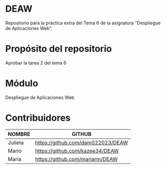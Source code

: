 # DEAW
Repositorio para la práctica extra del Tema 6 de la asignatura "Despliegue de Aplicaciones Web".

# Propósito del repositorio
Aprobar la tarea 2 del tema 6

# Módulo
Despliegue de Aplicaciones Web

# Contribuidores
| NOMBRE      | GITHUB                |
|------------|----------------------|
| Julieta | https://github.com/dam022023/DEAW |
| Mario | https://github.com/kazee34/DEAW |
| María | https://github.com/mariarm/DEAW |
